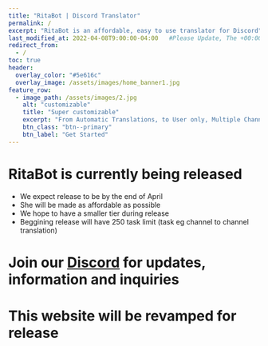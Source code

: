 ```yaml
---
title: "RitaBot | Discord Translator"
permalink: /
excerpt: "RitaBot is an affordable, easy to use translator for Discord"
last_modified_at: 2022-04-08T9:00:00-04:00   #Please Update, The +00:00 is the Time Zone difference
redirect_from:
  - /
toc: true
header:
  overlay_color: "#5e616c"
  overlay_image: /assets/images/home_banner1.jpg
feature_row:
  - image_path: /assets/images/2.jpg
    alt: "customizable"
    title: "Super customizable"
    excerpt: "From Automatic Translations, to User only, Multiple Channels and over 100+ supported Langauges"
    btn_class: "btn--primary"
    btn_label: "Get Started"
---
```

# RitaBot is currently being released

* We expect release to be by the end of April
* She will be made as affordable as possible
* We hope to have a smaller tier during release
* Beggining release will have 250 task limit (task eg channel to channel translation)

# Join our [Discord](https://discord.gg/yQg3MtHnm5) for updates, information and inquiries

# This website will be revamped for release
